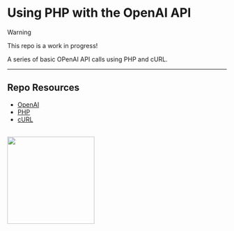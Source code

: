 # Using PHP with the OpenAI API

> [!Warning]  
> This repo is a work in progress!

A series of basic OPenAI API calls using PHP and cURL. 

***

## Repo Resources

* [OpenAI](https://openai.com/)
* [PHP](https://www.php.net/)
* [cURL](https://curl.se/)

<br>
<a href="https://codeadam.ca">
<img src="https://cdn.codeadam.ca/images@1.0.0/codeadam-logo-coloured-horizontal.png" width="200">
</a>
